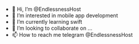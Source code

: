 - 👋 Hi, I’m @EndlessnessHost
- 👀 I’m interested in mobile app development
- 🌱 I’m currently learning swift
- 💞️ I’m looking to collaborate on ...
- 📫 How to reach me telegram @EndlessnessHost

<!---
EndlessnessHost/EndlessnessHost is a ✨ special ✨ repository because its `README.md` (this file) appears on your GitHub profile.
You can click the Preview link to take a look at your changes.
--->

